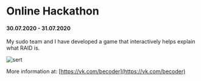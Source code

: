 # Online Hackathon </beCoder>
#### 30.07.2020 - 31.07.2020

My sudo team and I have developed a game that interactively helps explain what RAID is.

![sert](https://github.com/eugenpolytechnic/hackatons/blob/master/%3CbeCoder%3E/%D0%A1%D0%B5%D1%80%D1%82%D0%B8%D1%84%D0%B8%D0%BA%D0%B0%D1%82.png)

More information at: [https://vk.com/becoder](https://vk.com/becoder)
